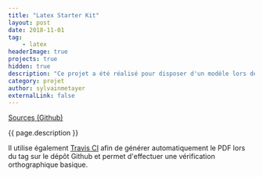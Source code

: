 ```yaml
---
title: "Latex Starter Kit"
layout: post
date: 2018-11-01
tag: 
    - latex
headerImage: true
projects: true
hidden: true
description: "Ce projet a été réalisé pour disposer d'un modèle lors de la réalisation d'écrits avec LateX."
category: projet
author: sylvainmetayer
externalLink: false
---
```


[Sources (Github)](https://github.com/sylvainmetayer/LaTeX-starterkit)

{{ page.description }}

Il utilise également [Travis CI](https://travis-ci.org/) afin de générer automatiquement le PDF lors du tag sur le dépôt Github et permet d'effectuer une vérification orthographique basique.
